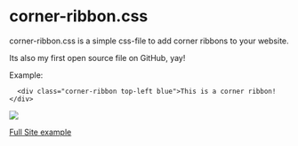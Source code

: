 # corner-ribbon.css

corner-ribbon.css is a simple css-file to add corner ribbons to your website.

Its also my first open source file on GitHub, yay!

Example:
```
  <div class="corner-ribbon top-left blue">This is a corner ribbon!</div>
```

<img src="http://image.prntscr.com/image/94812fdf43224b9f8c424588ed0d5804.png">

<a href="https://wolfbyte.eu/projects/corner-ribbon/">Full Site example</a>
